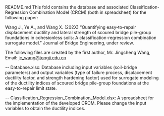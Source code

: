 README.md
This fold contains the database and associated Classification-Regression Combination Model (CRCM) (both in spreadsheet) for the following paper:

Wang J., Ye A., and Wang X. (202X) “Quantifying easy-to-repair displacement ductility and lateral strength of scoured bridge pile-group foundations in cohesionless soils: A classification-regression combination surrogate model.” Journal of Bridge Engineering, under review.

The following files are created by the first author, Mr. Jingcheng Wang, Email: jc_wang@tongji.edu.cn

-- Database.xlsx: Database including input variables (soil-bridge parameters) and output variables (type of failure process, displacement ductility factor, and strength hardening factor) used for surrogate modeling of the ductility indices of scoured bridge pile-group foundations at the easy-to-repair limit state.

-- Classification_Regression_Combination_Model.xlsx: A spreadsheet for the implementation of the developed CRCM. Please change the input variables to obtain the ductility indices.
